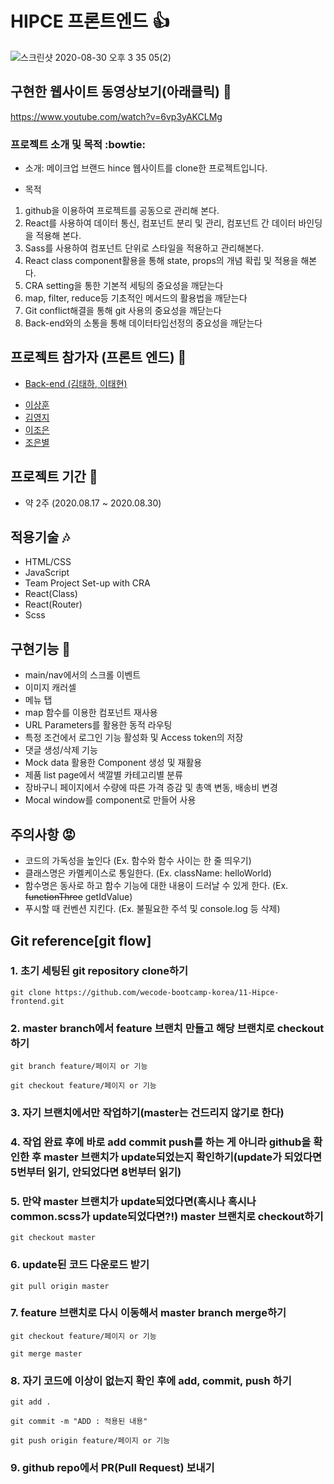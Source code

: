 # HIPCE 프론트엔드 :+1:
![스크린샷 2020-08-30 오후 3 35 05(2)](https://user-images.githubusercontent.com/57477415/91653016-7204b200-ead7-11ea-87ee-da777db5b113.png)

## 구현한 웹사이트 동영상보기(아래클릭) :movie_camera:
https://www.youtube.com/watch?v=6vp3yAKCLMg


### 프로젝트 소개 및 목적 :bowtie:
* 소개: 메이크업 브랜드 hince 웹사이트를 clone한 프로젝트입니다.

* 목적
1. github을 이용하여 프로젝트를 공동으로 관리해 본다.
2. React를 사용하여 데이터 통신, 컴포넌트 분리 및 관리, 컴포넌트 간 데이터 바인딩을 적용해 본다.
3. Sass를 사용하여 컴포넌트 단위로 스타일을 적용하고 관리해본다.
4. React class component활용을 통해 state, props의 개념 확립 및 적용을 해본다.
5. CRA setting을 통한 기본적 세팅의 중요성을 깨닫는다
6. map, filter, reduce등 기초적인 메서드의 활용법을 깨닫는다
7. Git conflict해결을 통해 git 사용의 중요성을 깨닫는다
8. Back-end와의 소통을 통해 데이터타입선정의 중요성을 깨닫는다

## 프로젝트 참가자 (프론트 엔드) :purple_heart:
* <a href ="https://github.com/wecode-bootcamp-korea/11-Hipce-backend">Back-end (김태하, 이태현)</a>
 <ul>
  <li>
    <a href ="https://github.com/sanghunlee-711">이상훈</a>
 </li>
   <li>
    <a href ="https://github.com/yjkeem0918">김영지</a>
 </li>
   <li>
    <a href ="https://github.com/jjo-niixx">이조은</a>
 </li>
   <li>
    <a href ="https://github.com/choaceb">조은별</a>
 </li>
</ul>


## 프로젝트 기간 :star2:
* 약 2주 (2020.08.17 ~ 2020.08.30)

## 적용기술 :notes:
* HTML/CSS
* JavaScript
* Team Project Set-up with CRA
* React(Class)
* React(Router)
* Scss

## 구현기능 :metal:
* main/nav에서의 스크롤 이벤트
* 이미지 캐러셀
* 메뉴 탭
* map 함수를 이용한 컴포넌트 재사용
* URL Parameters를 활용한 동적 라우팅
* 특정 조건에서 로그인 기능 활성화 및 Access token의 저장
* 댓글 생성/삭제 기능
* Mock data 활용한 Component 생성 및 재활용
* 제품 list page에서 색깔별 카테고리별 분류
* 장바구니 페이지에서 수량에 따른 가격 증감 및 총액 변동, 배송비 변경
* Mocal window를 component로 만들어 사용

## 주의사항 :rage:
* 코드의 가독성을 높인다 (Ex. 함수와 함수 사이는 한 줄 띄우기)
* 클래스명은 카멜케이스로 통일한다. (Ex. className: helloWorld)
* 함수명은 동사로 하고 함수 기능에 대한 내용이 드러날 수 있게 한다. (Ex. ~~functionThree~~ getIdValue) 
* 푸시할 때 컨벤션 지킨다. (Ex. 불필요한 주석 및 console.log 등 삭제)

## Git reference[git flow]
### 1. 초기 세팅된 git repository clone하기
`git clone https://github.com/wecode-bootcamp-korea/11-Hipce-frontend.git`

### 2. master branch에서 feature 브랜치 만들고 해당 브랜치로 checkout 하기
`git branch feature/페이지 or 기능`

`git checkout feature/페이지 or 기능`

### 3. 자기 브랜치에서만 작업하기(master는 건드리지 않기로 한다)

### 4. 작업 완료 후에 바로 add commit push를 하는 게 아니라 github을 확인한 후 master 브랜치가 update되었는지 확인하기(update가 되었다면 5번부터 읽기, 안되었다면 8번부터 읽기)

### 5. 만약 master 브랜치가 update되었다면(혹시나 혹시나 common.scss가 update되었다면?!) master 브랜치로 checkout하기
`git checkout master`

### 6. update된 코드 다운로드 받기
`git pull origin master`

### 7. feature 브랜치로 다시 이동해서 master branch merge하기
`git checkout feature/페이지 or 기능`

`git merge master`

### 8. 자기 코드에 이상이 없는지 확인 후에 add, commit, push 하기
`git add .`

`git commit -m "ADD : 적용된 내용"`

`git push origin feature/페이지 or 기능`

### 9. github repo에서 PR(Pull Request) 보내기
